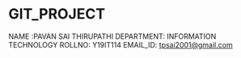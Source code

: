 # GIT_PROJECT 
NAME :PAVAN SAI THIRUPATHI 
 DEPARTMENT: INFORMATION TECHNOLOGY 
  ROLLNO: Y19IT114 
 EMAIL_ID: tpsai2001@gmail.com
